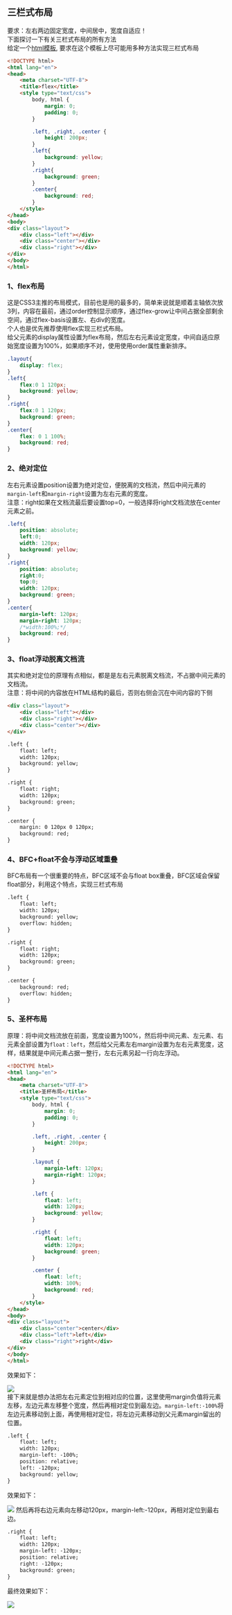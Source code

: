 ## 三栏式布局

要求：左右两边固定宽度，中间居中，宽度自适应！  
下面探讨一下有关三栏式布局的所有方法  
给定一个[html模板](/template.html), 要求在这个模板上尽可能用多种方法实现三栏式布局

```html
<!DOCTYPE html>
<html lang="en">
<head>
    <meta charset="UTF-8">
    <title>flex</title>
    <style type="text/css">
        body, html {
            margin: 0;
            padding: 0;
        }

        .left, .right, .center {
            height: 200px;
        }
        .left{
            background: yellow;
        }
        .right{
            background: green;
        }
        .center{
            background: red;
        }
    </style>
</head>
<body>
<div class="layout">
    <div class="left"></div>
    <div class="center"></div>
    <div class="right"></div>
</div>
</body>
</html>
```

### 1、flex布局

这是CSS3主推的布局模式，目前也是用的最多的，简单来说就是顺着主轴依次放3列，内容在最前，通过order控制显示顺序，通过flex-grow让中间占据全部剩余空间，通过flex-basis设置左、右div的宽度。  
个人也是优先推荐使用flex实现三栏式布局。  
给父元素的display属性设置为flex布局，然后左右元素设定宽度，中间自适应原始宽度设置为100%，如果顺序不对，使用使用order属性重新排序。

```css
.layout{
    display: flex;
}
.left{
    flex:0 1 120px;
    background: yellow;
}
.right{
    flex:0 1 120px;
    background: green;
}
.center{
    flex: 0 1 100%;
    background: red;
}
```

### 2、绝对定位

左右元素设置position设置为绝对定位，便脱离的文档流，然后中间元素的`margin-left`和`margin-right`设置为左右元素的宽度。  
注意：right如果在文档流最后要设置top=0，一般选择将right文档流放在center元素之前。

```css
.left{
    position: absolute;
    left:0;
    width: 120px;
    background: yellow;
}
.right{
    position: absolute;
    right:0;
    top:0;
    width: 120px;
    background: green;
}
.center{
    margin-left: 120px;
    margin-right: 120px;
    /*width:100%;*/
    background: red;
}
```

### 3、float浮动脱离文档流

其实和绝对定位的原理有点相似，都是是左右元素脱离文档流，不占据中间元素的文档流。  
注意：将中间的内容放在HTML结构的最后，否则右侧会沉在中间内容的下侧

```html
<div class="layout">
    <div class="left"></div>
    <div class="right"></div>
    <div class="center"></div>
</div>

.left {
    float: left;
    width: 120px;
    background: yellow;
}

.right {
    float: right;
    width: 120px;
    background: green;
}

.center {
    margin: 0 120px 0 120px;
    background: red;
}
```

### 4、BFC+float不会与浮动区域重叠

BFC布局有一个很重要的特点，BFC区域不会与float box重叠，BFC区域会保留float部分，利用这个特点，实现三栏式布局

```html
.left {
    float: left;
    width: 120px;
    background: yellow;
    overflow: hidden;
}

.right {
    float: right;
    width: 120px;
    background: green;
}

.center {
    background: red;
    overflow: hidden;
}
```

### 5、圣杯布局

原理：将中间文档流放在前面，宽度设置为100%，然后将中间元素、左元素、右元素全部设置为`float：left`，然后给父元素左右margin设置为左右元素宽度，这样，结果就是中间元素占据一整行，左右元素另起一行向左浮动。

```html
<!DOCTYPE html>
<html lang="en">
<head>
    <meta charset="UTF-8">
    <title>圣杯布局</title>
    <style type="text/css">
        body, html {
            margin: 0;
            padding: 0;
        }

        .left, .right, .center {
            height: 200px;
        }

        .layout {
            margin-left: 120px;
            margin-right: 120px;
        }

        .left {
            float: left;
            width: 120px;
            background: yellow;
        }

        .right {
            float: left;
            width: 120px;
            background: green;
        }

        .center {
            float: left;
            width: 100%;
            background: red;
        }
    </style>
</head>
<body>
<div class="layout">
    <div class="center">center</div>
    <div class="left">left</div>
    <div class="right">right</div>
</div>
</body>
</html>
```

效果如下：

![](/assets/layout1.png)  
接下来就是想办法把左右元素定位到相对应的位置，这里使用margin负值将元素左移，左边元素左移整个宽度，然后再相对定位到最左边。`margin-left:-100%`将左边元素移动到上面，再使用相对定位，将左边元素移动到父元素margin留出的位置。

```html
.left {
    float: left;
    width: 120px;
    margin-left: -100%;
    position: relative;
    left: -120px;
    background: yellow;
}
```

效果如下：

![](/assets/layout2.png)
然后再将右边元素向左移动120px，margin-left:-120px，再相对定位到最右边。
```html
.right {
    float: left;
    width: 120px;
    margin-left: -120px;
    position: relative;
    right: -120px;
    background: green;
}

```

最终效果如下：

![](/assets/layout3.png)

###

